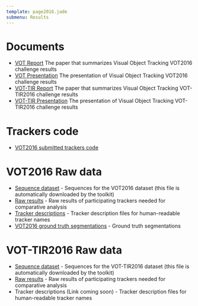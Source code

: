 ```yaml
---
template: page2016.jade
submenu: Results
---
```


# Documents

-   [VOT Report](http://data.votchallenge.net/vot2016/presentations/vot_2016_paper.pdf) The paper that summarizes Visual Object Tracking VOT2016 challenge results
-   [VOT Presentation](http://data.votchallenge.net/vot2016/presentations/vot_2016_presentation.pdf) The presentation of Visual Object Tracking VOT2016 challenge results
-   [VOT-TIR Report](http://data.votchallenge.net/vot2016/presentations/vot_tir_2016_paper.pdf) The paper that summarizes Visual Object Tracking VOT-TIR2016 challenge results
-   [VOT-TIR Presentation](http://data.votchallenge.net/vot2016/presentations/vot_tir_2016_presentation.pdf) The presentation of Visual Object Tracking VOT-TIR2016 challenge results

# Trackers code

-   [VOT2016 submitted trackers code](trackers.html)

# VOT2016 Raw data

-   [Sequence dataset](http://data.votchallenge.net/vot2016/vot2016.zip) - Sequences for the VOT2016 dataset (this file is automatically downloaded by the toolkit)
-   [Raw results](http://data.votchallenge.net/vot2016/vot2016_results.zip) - Raw results of participating trackers needed for comparative analysis
-   [Tracker descriptions](http://data.votchallenge.net/vot2016/vot2016_trackers.zip) - Tracker description files for human-readable tracker names
-   [VOT2016 ground truth segmentations](http://cmp.felk.cvut.cz/~vojirtom/dataset/votseg/index.html) - Ground truth segmentations

# VOT-TIR2016 Raw data

-   [Sequence dataset](http://data.votchallenge.net/vot2016/vot-tir2016.zip) - Sequences for the VOT-TIR2016 dataset (this file is automatically downloaded by the toolkit)
-   [Raw results](http://data.votchallenge.net/vot2016/vot-tir2016_results.zip) - Raw results of participating trackers needed for comparative analysis
-   Tracker descriptions (Link coming soon) - Tracker description files for human-readable tracker names
